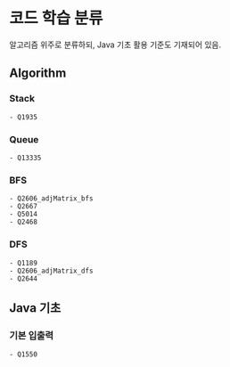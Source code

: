 # 코드 학습 분류
알고리즘 위주로 분류하되, Java 기초 활용 기준도 기재되어 있음.

## Algorithm

### Stack
    - Q1935
### Queue
    - Q13335
### BFS
    - Q2606_adjMatrix_bfs
    - Q2667
    - Q5014
    - Q2468
### DFS
    - Q1189
    - Q2606_adjMatrix_dfs
    - Q2644
## Java 기초
### 기본 입출력
    - Q1550